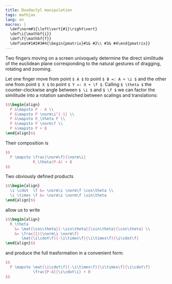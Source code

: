 ```yaml
---
title: Duodactyl manipulation
tags: mathjax
lang: en
macros: |
  \def\norm#1{\left\vert{#1}\right\vert}
  \def\i{\mathbf{i}}
  \def\f{\mathbf{f}}
  \def\mat#1#2#3#4{\begin{pmatrix}#1& #2\\ #3& #4\end{pmatrix}}
---
```



Two fingers moving on a screen univoquely determine the direct similitude of the euclidean plane corresponding to the natural gestures of dragging, rotating and zooming.


Let one finger move from point `$ A $` to point `$ B =: A + \i $` and the other one from point `$ X $` to point `$ Y =: X + \f $`.
Calling `$ \theta $` the counter-clockwise angle between `$ \i $` and `$ \f $` we can factor the similitude into a rotation sandwiched between scalings and translations:

``` tex
$$\begin{align}
  P &\mapsto P - A \\
  P &\mapsto P \norm\i^{-1} \\
  P &\mapsto R_\theta P \\
  P &\mapsto P \norm\f \\
  P &\mapsto P + B
\end{align}$$
```

Their composition is

``` tex
$$
  P \mapsto \frac{\norm\f}{\norm\i}
            R_\theta(P-A) + B
$$
```

Two obviously defined products

``` tex
$$\begin{align}
  \i \cdot  \f &= \norm\i \norm\f \cos\theta \\
  \i \times \f &= \norm\i \norm\f \sin\theta
\end{align}$$
```

allow us to write

``` tex
$$\begin{align}
  R_\theta
    &= \mat{\cos\theta}{-\sin\theta}{\sin\theta}{\cos\theta} \\
    &= \frac{1}{\norm\i \norm\f}
       \mat{\i\cdot\f}{-\i\times\f}{\i\times\f}{\i\cdot\f}
\end{align}$$
```

and produce the full trasformation in a  convenient form:

``` tex
$$
  P \mapsto \mat{\i\cdot\f}{-\i\times\f}{\i\times\f}{\i\cdot\f}
            \frac{P-A}{\i\cdot\i} + B
$$
```
